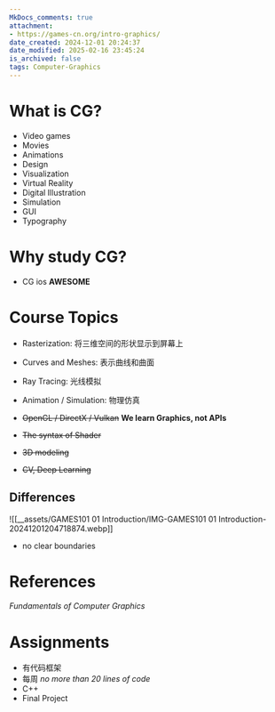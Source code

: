 ```yaml
---
MkDocs_comments: true
attachment:
- https://games-cn.org/intro-graphics/
date_created: 2024-12-01 20:24:37
date_modified: 2025-02-16 23:45:24
is_archived: false
tags: Computer-Graphics
---
```

# What is CG?

- Video games
- Movies
- Animations
- Design
- Visualization
- Virtual Reality
- Digital Illustration
- Simulation
- GUI
- Typography

# Why study CG?

- CG ios **AWESOME**

# Course Topics

- Rasterization: 将三维空间的形状显示到屏幕上
- Curves and Meshes: 表示曲线和曲面
- Ray Tracing: 光线模拟
- Animation / Simulation: 物理仿真

- ~~OpenGL / DirectX / Vulkan~~ **We learn Graphics, not APIs**
- ~~The syntax of Shader~~
- ~~3D modeling~~
- ~~CV, Deep Learning~~

## Differences

![[__assets/GAMES101 01 Introduction/IMG-GAMES101 01 Introduction-20241201204718874.webp]]

- no clear boundaries

# References

*Fundamentals of Computer Graphics*

# Assignments

- 有代码框架
- 每周 *no more than 20 lines of code*
- C++
- Final Project